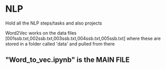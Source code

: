 # NLP
Hold all the NLP steps/tasks and also projects

Word2Vec works on the data files [001ssb.txt,002ssb.txt,003ssb.txt,004ssb.txt,005ssb.txt] where these are stored in a folder called 'data' and pulled from there

## "Word_to_vec.ipynb" is the MAIN FILE
